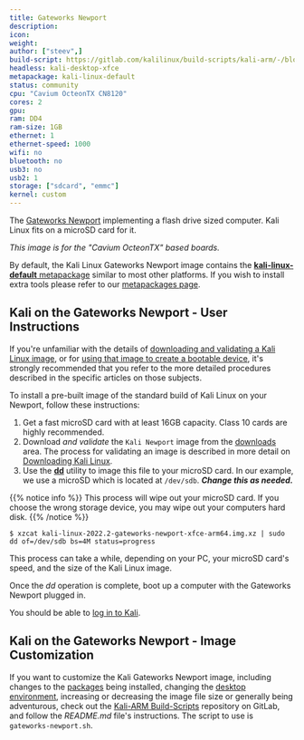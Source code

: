 ```yaml
---
title: Gateworks Newport
description:
icon:
weight:
author: ["steev",]
build-script: https://gitlab.com/kalilinux/build-scripts/kali-arm/-/blob/master/gateworks-newport.sh
headless: kali-desktop-xfce
metapackage: kali-linux-default
status: community
cpu: "Cavium OcteonTX CN8120"
cores: 2
gpu:
ram: DD4
ram-size: 1GB
ethernet: 1
ethernet-speed: 1000
wifi: no
bluetooth: no
usb3: no
usb2: 1
storage: ["sdcard", "emmc"]
kernel: custom
---
```


The [Gateworks Newport](https://www.gateworks.com/products/industrial-single-board-computers/octeon-tx-single-board-computers-gateworks-newport/) implementing a flash drive sized computer. Kali Linux fits on a microSD card for it.

_This image is for the "Cavium OcteonTX" based boards._

By default, the Kali Linux Gateworks Newport image contains the [**kali-linux-default** metapackage](/docs/general-use/metapackages/) similar to most other platforms. If you wish to install extra tools please refer to our [metapackages page](/docs/general-use/metapackages/).

## Kali on the Gateworks Newport - User Instructions

If you're unfamiliar with the details of [downloading and validating a Kali Linux image](/docs/introduction/download-official-kali-linux-images/), or for [using that image to create a bootable device](/docs/usb/live-usb-install-with-windows/), it's strongly recommended that you refer to the more detailed procedures described in the specific articles on those subjects.

To install a pre-built image of the standard build of Kali Linux on your Newport, follow these instructions:

1. Get a fast microSD card with at least 16GB capacity. Class 10 cards are highly recommended.
2. Download _and validate_ the `Kali Newport` image from the [downloads](/get-kali/) area. The process for validating an image is described in more detail on [Downloading Kali Linux](/docs/introduction/download-official-kali-linux-images/).
3. Use the **[dd](https://packages.debian.org/testing/dd)** utility to image this file to your microSD card. In our example, we use a microSD which is located at `/dev/sdb`. **_Change this as needed._**

{{% notice info %}}
This process will wipe out your microSD card. If you choose the wrong storage device, you may wipe out your computers hard disk.
{{% /notice %}}

```console
$ xzcat kali-linux-2022.2-gateworks-newport-xfce-arm64.img.xz | sudo dd of=/dev/sdb bs=4M status=progress
```

This process can take a while, depending on your PC, your microSD card's speed, and the size of the Kali Linux image.

Once the _dd_ operation is complete, boot up a computer with the Gateworks Newport plugged in.

You should be able to [log in to Kali](/docs/introduction/default-credentials/).

## Kali on the Gateworks Newport - Image Customization

If you want to customize the Kali Gateworks Newport image, including changes to the [packages](/docs/general-use/metapackages/) being installed, changing the [desktop environment](/docs/general-use/switching-desktop-environments/), increasing or decreasing the image file size or generally being adventurous, check out the [Kali-ARM Build-Scripts](https://gitlab.com/kalilinux/build-scripts/kali-arm) repository on GitLab, and follow the _README.md_ file's instructions. The script to use is `gateworks-newport.sh`.

